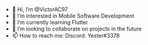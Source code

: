 - 👋 Hi, I’m @VictorAC97
- 👀 I’m interested in Mobile Software Development
- 🌱 I’m currently learning Flutter
- 💞️ I’m looking to collaborate on projects in the future
- 📫 How to reach me: Discord: Yester#3378

<!---
VictorAC97/VictorAC97 is a ✨ special ✨ repository because its `README.md` (this file) appears on your GitHub profile.
You can click the Preview link to take a look at your changes.
--->
